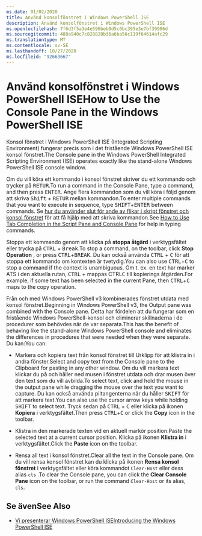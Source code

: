 ```yaml
---
ms.date: 01/02/2020
title: Använd konsolfönstret i Windows PowerShell ISE
description: Använd konsolfönstret i Windows PowerShell ISE
ms.openlocfilehash: 7f6d3f5a3e4e596beb0d5c0bc395e3e7bf39906d
ms.sourcegitcommit: 488a940c7c828820b36a6ba56c119f64614afc29
ms.translationtype: MT
ms.contentlocale: sv-SE
ms.lasthandoff: 10/27/2020
ms.locfileid: "92663667"
---
```

# <a name="how-to-use-the-console-pane-in-the-windows-powershell-ise"></a><span data-ttu-id="73c60-103">Använd konsolfönstret i Windows PowerShell ISE</span><span class="sxs-lookup"><span data-stu-id="73c60-103">How to Use the Console Pane in the Windows PowerShell ISE</span></span>

<span data-ttu-id="73c60-104">Konsol fönstret i Windows PowerShell ISE (Integrated Scripting Environment) fungerar precis som i det fristående Windows PowerShell ISE konsol fönstret.</span><span class="sxs-lookup"><span data-stu-id="73c60-104">The Console pane in the Windows PowerShell Integrated Scripting Environment (ISE) operates exactly like the stand-alone Windows PowerShell ISE console window.</span></span>

<span data-ttu-id="73c60-105">Om du vill köra ett kommando i konsol fönstret skriver du ett kommando och trycker på <kbd>RETUR</kbd>.</span><span class="sxs-lookup"><span data-stu-id="73c60-105">To run a command in the Console Pane, type a command, and then press <kbd>ENTER</kbd>.</span></span> <span data-ttu-id="73c60-106">Ange flera kommandon som du vill köra i följd genom att skriva <kbd>Shift</kbd> + <kbd>RETUR</kbd> mellan kommandon.</span><span class="sxs-lookup"><span data-stu-id="73c60-106">To enter multiple commands that you want to execute in sequence, type <kbd>SHIFT</kbd>+<kbd>ENTER</kbd> between commands.</span></span> <span data-ttu-id="73c60-107">Se [hur du använder slut för ande av flikar i skript fönstret och konsol fönstret](How-to-Use-Tab-Completion-in-the-Script-Pane-and-Console-Pane.md) för att få hjälp med att skriva kommandon.</span><span class="sxs-lookup"><span data-stu-id="73c60-107">See [How to Use Tab Completion in the Script Pane and Console Pane](How-to-Use-Tab-Completion-in-the-Script-Pane-and-Console-Pane.md) for help in typing commands.</span></span>

<span data-ttu-id="73c60-108">Stoppa ett kommando genom att klicka på **stoppa åtgärd** i verktygsfältet eller trycka på <kbd>CTRL</kbd> + <kbd>Break</kbd>.</span><span class="sxs-lookup"><span data-stu-id="73c60-108">To stop a command, on the toolbar, click **Stop Operation** , or press <kbd>CTRL</kbd>+<kbd>BREAK</kbd>.</span></span> <span data-ttu-id="73c60-109">Du kan också använda <kbd>CTRL</kbd> + <kbd>C</kbd> för att stoppa ett kommando om kontexten är tvetydig.</span><span class="sxs-lookup"><span data-stu-id="73c60-109">You can also use <kbd>CTRL</kbd>+<kbd>C</kbd> to stop a command if the context is unambiguous.</span></span> <span data-ttu-id="73c60-110">Om t. ex. en text har marker ATS i den aktuella rutan, <kbd>CTRL</kbd> + mappas CTRL<kbd>C</kbd> till kopierings åtgärden.</span><span class="sxs-lookup"><span data-stu-id="73c60-110">For example, if some text has been selected in the current Pane, then <kbd>CTRL</kbd>+<kbd>C</kbd> maps to the copy operation.</span></span>

<span data-ttu-id="73c60-111">Från och med Windows PowerShell v3 kombinerades fönstret utdata med konsol fönstret.</span><span class="sxs-lookup"><span data-stu-id="73c60-111">Beginning in Windows PowerShell v3, the Output pane was combined with the Console pane.</span></span> <span data-ttu-id="73c60-112">Detta har fördelen att du fungerar som en fristående Windows PowerShell-konsol och eliminerar skillnaderna i de procedurer som behövdes när de var separata.</span><span class="sxs-lookup"><span data-stu-id="73c60-112">This has the benefit of behaving like the stand-alone Windows PowerShell console and eliminates the differences in procedures that were needed when they were separate.</span></span> <span data-ttu-id="73c60-113">Du kan:</span><span class="sxs-lookup"><span data-stu-id="73c60-113">You can:</span></span>

- <span data-ttu-id="73c60-114">Markera och kopiera text från konsol fönstret till Urklipp för att klistra in i andra fönster.</span><span class="sxs-lookup"><span data-stu-id="73c60-114">Select and copy text from the Console pane to the Clipboard for pasting in any other window.</span></span> <span data-ttu-id="73c60-115">Om du vill markera text klickar du på och håller ned musen i fönstret utdata och drar musen över den text som du vill avbilda.</span><span class="sxs-lookup"><span data-stu-id="73c60-115">To select text, click and hold the mouse in the output pane while dragging the mouse over the text you want to capture.</span></span> <span data-ttu-id="73c60-116">Du kan också använda piltangenterna när du håller <kbd>SKIFT</kbd> för att markera text.</span><span class="sxs-lookup"><span data-stu-id="73c60-116">You can also use the cursor arrow keys while holding <kbd>SHIFT</kbd> to select text.</span></span> <span data-ttu-id="73c60-117">Tryck sedan på <kbd>CTRL</kbd> + <kbd>C</kbd> eller klicka på ikonen **Kopiera** i verktygsfältet.</span><span class="sxs-lookup"><span data-stu-id="73c60-117">Then press <kbd>CTRL</kbd>+<kbd>C</kbd> or click the **Copy** icon in the toolbar.</span></span>

- <span data-ttu-id="73c60-118">Klistra in den markerade texten vid en aktuell markör position.</span><span class="sxs-lookup"><span data-stu-id="73c60-118">Paste the selected text at a current cursor position.</span></span> <span data-ttu-id="73c60-119">Klicka på ikonen **Klistra in** i verktygsfältet.</span><span class="sxs-lookup"><span data-stu-id="73c60-119">Click the **Paste** icon on the toolbar.</span></span>

- <span data-ttu-id="73c60-120">Rensa all text i konsol fönstret.</span><span class="sxs-lookup"><span data-stu-id="73c60-120">Clear all the text in the Console pane.</span></span> <span data-ttu-id="73c60-121">Om du vill rensa konsol fönstret kan du klicka på ikonen **Rensa konsol fönstret** i verktygsfältet eller köra kommandot `Clear-Host` eller dess alias `cls` .</span><span class="sxs-lookup"><span data-stu-id="73c60-121">To clear the Console pane, you can click the **Clear Console Pane** icon on the toolbar, or run the command `Clear-Host` or its alias, `cls`.</span></span>

## <a name="see-also"></a><span data-ttu-id="73c60-122">Se även</span><span class="sxs-lookup"><span data-stu-id="73c60-122">See Also</span></span>

- [<span data-ttu-id="73c60-123">Vi presenterar Windows PowerShell ISE</span><span class="sxs-lookup"><span data-stu-id="73c60-123">Introducing the Windows PowerShell ISE</span></span>](Introducing-the-Windows-PowerShell-ISE.md)
